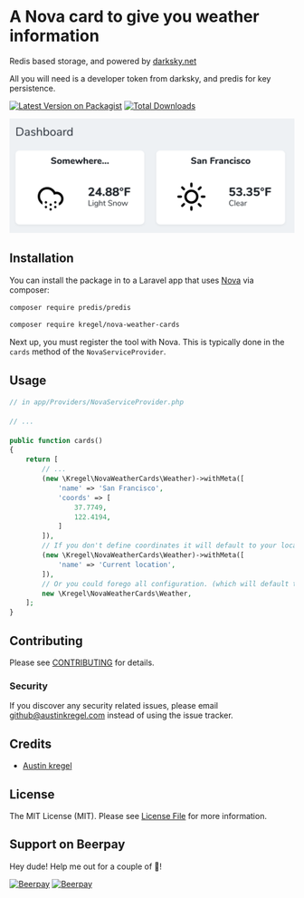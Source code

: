 # A Nova card to give you weather information
Redis based storage, and powered by [darksky.net](https://darksky.net)

All you will need is a developer token from darksky, and predis for key persistence.


[![Latest Version on Packagist](https://img.shields.io/packagist/v/kregel/nova-weather-cards.svg?style=flat-square)](https://packagist.org/packages/kregel/kregel/nova-weather-cards)
[![Total Downloads](https://img.shields.io/packagist/dt/kregel/nova-weather-cards.svg?style=flat-square)](https://packagist.org/packages/kregel/kregel/nova-weather-cards)

![Screenshot](https://github.com/austinkregel/nova-weather-cards/raw/master/screenshot.png)

## Installation

You can install the package in to a Laravel app that uses [Nova](https://nova.laravel.com) via composer:

```bash
composer require predis/predis
```
```bash
composer require kregel/nova-weather-cards
```

Next up, you must register the tool with Nova. This is typically done in the `cards` method of the `NovaServiceProvider`.

## Usage

```php
// in app/Providers/NovaServiceProvider.php

// ...

public function cards()
{
    return [
        // ...
        (new \Kregel\NovaWeatherCards\Weather)->withMeta([
            'name' => 'San Francisco',
            'coords' => [
                37.7749,
                122.4194,
            ]
        ]),
        // If you don't define coordinates it will default to your location.
        (new \Kregel\NovaWeatherCards\Weather)->withMeta([
            'name' => 'Current location',
        ]),
        // Or you could forego all configuration. (which will default to no title, and your current location)
        new \Kregel\NovaWeatherCards\Weather,
    ];
}
```

## Contributing

Please see [CONTRIBUTING](CONTRIBUTING.md) for details.

### Security

If you discover any security related issues, please email github@austinkregel.com instead of using the issue tracker.

## Credits

- [Austin kregel](https://github.com/austinkregel)

## License

The MIT License (MIT). Please see [License File](LICENSE.md) for more information.

## Support on Beerpay
Hey dude! Help me out for a couple of :beers:!

[![Beerpay](https://beerpay.io/austinkregel/nova-weather-cards/badge.svg?style=beer-square)](https://beerpay.io/austinkregel/nova-weather-cards)  [![Beerpay](https://beerpay.io/austinkregel/nova-weather-cards/make-wish.svg?style=flat-square)](https://beerpay.io/austinkregel/nova-weather-cards?focus=wish)
